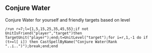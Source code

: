 ## Conjure Water
Conjure Water for yourself and friendly targets based on level
```
/run r=7;l={1,5,15,25,35,45,55};if not UnitIsFriend("player","target")then TargetUnit("player");end;t=UnitLevel("target");for i=r,1,-1 do if (t>=l[ i]) then CastSpellByName("Conjure Water(Rank "..i..")");break;end;end
```